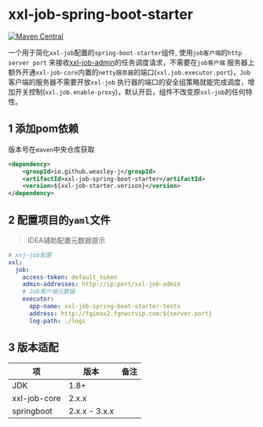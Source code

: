 # xxl-job-spring-boot-starter

[![Maven Central](https://img.shields.io/maven-central/v/io.github.weasley-j/xxl-job-spring-boot-starter)](https://search.maven.org/artifact/io.github.weasley-j/xxl-job-spring-boot-starter)

一个用于简化`xxl-job`配置的`spring-boot-starter`组件, 使用`job客户端`的`http server port`
来接收[xxl-job-admin](https://github.com/xuxueli/xxl-job/)的任务调度请求，不需要在`job客户端`
服务器上额外开通`xxl-job-core`内置的`netty服务器`的端口(`xxl.job.executor.port`)，`Job`客户端的服务器不需要开放`xxl-job`
执行器的端口的安全组策略就能完成调度，增加开关控制(`xxl.job.enable-proxy`)，默认开启，组件不改变原`xxl-job`的任何特性。

## 1 添加pom依赖

版本号在`maven`中央仓库获取

```xml
<dependency>
    <groupId>io.github.weasley-j</groupId>
    <artifactId>xxl-job-spring-boot-starter</artifactId>
    <version>${xxl-job-starter.verison}</version>
</dependency>
```

## 2 配置项目的`yaml`文件

> IDEA辅助配置元数据提示

```yaml
# xxj-job配置
xxl:
  job:
    access-token: default_token
    admin-addresses: http://ip:port/xxl-job-admin
    # Job客户端元数据
    executor:
      app-name: xxl-job-spring-boot-starter-tests
      address: http://fgimax2.fgnwctvip.com:${server.port}
      log-path: ./logs
```

## 3 版本适配

| 项            | 版本            | 备注 |
|--------------|---------------|----|
| JDK          | 1.8+          |    |
| xxl-job-core | 2.x.x         |    |
| springboot   | 2.x.x - 3.x.x |    |

